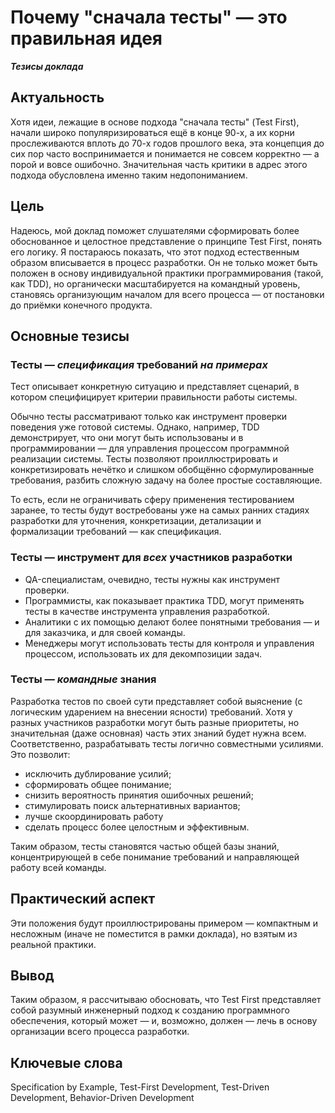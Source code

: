 Почему "сначала тесты" — это правильная идея
============================================

***Тезисы доклада***

## Актуальность

Хотя идеи, лежащие в основе подхода "сначала тесты" (Test First), начали широко популяризироваться ещё в конце 90-х, а их корни прослеживаются вплоть до 70-х годов прошлого века, эта концепция до сих пор часто воспринимается и понимается не совсем корректно — а порой и вовсе ошибочно. Значительная часть критики в адрес этого подхода обусловлена именно таким недопониманием.

## Цель

Надеюсь, мой доклад поможет слушателями сформировать более обоснованное и целостное представление о принципе Test First, понять его логику. Я постараюсь показать, что этот подход естественным образом вписывается в процесс разработки. Он не только может быть положен в основу индивидуальной практики программирования (такой, как TDD), но органически масштабируется на командный уровень, становясь организующим началом для всего процесса — от постановки до приёмки конечного продукта.


## Основные тезисы


### Тесты — *спецификация* требований *на примерах*
Тест описывает конкретную ситуацию и представляет сценарий, в котором специфицирует критерии правильности работы системы.

Обычно тесты  рассматривают только как инструмент проверки поведения уже готовой системы. Однако, например, TDD демонстрирует, что они могут быть использованы и в программировании — для управления процессом программной реализации системы. Тесты позволяют проиллюстрировать и конкретизировать нечётко и слишком обобщённо сформулированные требования, разбить сложную задачу на более простые составляющие.

То есть, если не ограничивать сферу применения тестированием заранее, то тесты будут востребованы уже на самых ранних стадиях разработки для уточнения, конкретизации, детализации и формализации требований — как спецификация.


### Тесты — инструмент для *всех* участников разработки
- QA-специалистам, очевидно, тесты нужны  как инструмент проверки.
- Программисты, как показывает практика TDD, могут применять тесты в качестве инструмента управления разработкой. 
- Аналитики с их помощью делают более понятными требования — и для заказчика, и для своей команды.
- Менеджеры могут использовать тесты для  контроля и управления процессом, использовать их для декомпозиции задач. 


### Тесты — *командные* знания

Разработка тестов по своей сути представляет собой выяснение (с логическим ударением на внесении ясности) требований. Хотя у разных участников разработки могут быть разные приоритеты, но значительная (даже основная) часть этих знаний будет нужна всем. Соответственно, разрабатывать тесты логично совместными усилиями. Это позволит:
- исключить дублирование усилий;
- сформировать общее понимание;
- снизить вероятность принятия ошибочных решений;
- стимулировать поиск альтернативных вариантов;
- лучше скоординировать работу
- сделать процесс более целостным и эффективным.

Таким образом, тесты становятся частью общей базы знаний, концентрирующей в себе понимание требований и направляющей работу всей команды.
## Практический аспект
Эти положения будут проиллюстрированы примером — компактным и несложным (иначе не поместится в рамки доклада), но взятым из реальной практики.
## Вывод
Таким образом, я рассчитываю обосновать, что Test First представляет собой разумный инженерный подход к созданию программного обеспечения, который может  — и, возможно, должен — лечь в основу организации всего процесса разработки.
## Ключевые слова
Specification by Example, Test-First Development, Test-Driven Development, Behavior-Driven Development 
